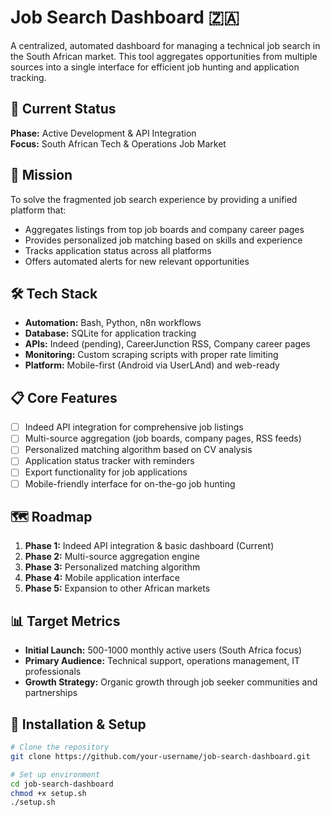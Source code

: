 # Job Search Dashboard 🇿🇦

A centralized, automated dashboard for managing a technical job search in the South African market. This tool aggregates opportunities from multiple sources into a single interface for efficient job hunting and application tracking.

## 🚀 Current Status
**Phase:** Active Development & API Integration  
**Focus:** South African Tech & Operations Job Market

## 🎯 Mission
To solve the fragmented job search experience by providing a unified platform that:
- Aggregates listings from top job boards and company career pages
- Provides personalized job matching based on skills and experience
- Tracks application status across all platforms
- Offers automated alerts for new relevant opportunities

## 🛠️ Tech Stack
- **Automation:** Bash, Python, n8n workflows
- **Database:** SQLite for application tracking
- **APIs:** Indeed (pending), CareerJunction RSS, Company career pages
- **Monitoring:** Custom scraping scripts with proper rate limiting
- **Platform:** Mobile-first (Android via UserLAnd) and web-ready

## 📋 Core Features
- [ ] Indeed API integration for comprehensive job listings
- [ ] Multi-source aggregation (job boards, company pages, RSS feeds)
- [ ] Personalized matching algorithm based on CV analysis
- [ ] Application status tracker with reminders
- [ ] Export functionality for job applications
- [ ] Mobile-friendly interface for on-the-go job hunting

## 🗺️ Roadmap
1. **Phase 1:** Indeed API integration & basic dashboard (Current)
2. **Phase 2:** Multi-source aggregation engine
3. **Phase 3:** Personalized matching algorithm
4. **Phase 4:** Mobile application interface
5. **Phase 5:** Expansion to other African markets

## 📊 Target Metrics
- **Initial Launch:** 500-1000 monthly active users (South Africa focus)
- **Primary Audience:** Technical support, operations management, IT professionals
- **Growth Strategy:** Organic growth through job seeker communities and partnerships

## 🔧 Installation & Setup
```bash
# Clone the repository
git clone https://github.com/your-username/job-search-dashboard.git

# Set up environment
cd job-search-dashboard
chmod +x setup.sh
./setup.sh
